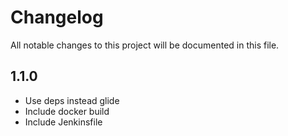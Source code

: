 # Changelog

All notable changes to this project will be documented in this file.

## 1.1.0

- Use deps instead glide
- Include docker build
- Include Jenkinsfile
